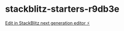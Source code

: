 # stackblitz-starters-r9db3e

[Edit in StackBlitz next generation editor ⚡️](https://stackblitz.com/~/github.com/archubbuck/stackblitz-starters-r9db3e)